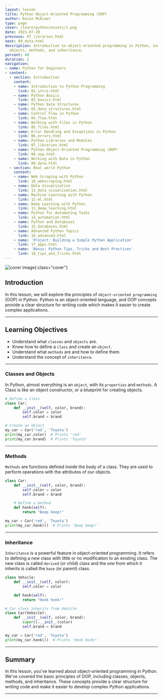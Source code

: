 ```yaml
---
layout: lesson
title: Python Object-Oriented Programming (OOP)
author: Kevin McAleer
type: page
cover: /learn/python/assets/1.png
date: 2023-07-20
previous: 07_libraries.html
next: 09_data.html
description: Introduction to object-oriented programming in Python, including classes,
  objects, methods, and inheritance.
percent: 40
duration: 2
navigation:
- name: Python for beginners
- content:
  - section: Introduction
    content:
    - name: Introduction to Python Programming
      link: 01_intro.html
    - name: Python Basics
      link: 02_basics.html
    - name: Python Data Structures
      link: 03_data_structures.html
    - name: Control Flow in Python
      link: 04_flow.html
    - name: Working with Files in Python
      link: 05_files.html
    - name: Error Handling and Exceptions in Python
      link: 06_errors.html
    - name: Python Libraries and Modules
      link: 07_libraries.html
    - name: Python Object-Oriented Programming (OOP)
      link: 08_oop.html
    - name: Working with Data in Python
      link: 09_data.html
  - section: Real world Python
    content:
    - name: Web Scraping with Python
      link: 10_webscraping.html
    - name: Data Visualization
      link: 11_data_visualisation.html
    - name: Machine Learning with Python
      link: 12_ml.html
    - name: Deep Learning with Python
      link: 13_deep_learning.html
    - name: Python for Automating Tasks
      link: 14_automation.html
    - name: Python and Databases
      link: 15_databases.html
    - name: Advanced Python Topics
      link: 16_advanced.html
    - name: 'Project: Building a Simple Python Application'
      link: 17_apps.html
    - name: 'Bonus: Python Tips, Tricks and Best Practices'
      link: 18_tips_and_tricks.html
---
```



![cover image]({{page.cover}}){:class="cover"}

## Introduction

In this lesson, we will explore the principles of `object-oriented programming` (OOP) in Python. Python is an object-oriented language, and OOP concepts provide a clear structure for writing code which makes it easier to create complex applications.

---

## Learning Objectives

- Understand what `classes` and `objects` are.
- Know how to define a `class` and create an `object`.
- Understand what `methods` are and how to define them.
- Understand the concept of `inheritance`.

---

### Classes and Objects

In Python, almost everything is an `object`, with its `properties` and `methods`. A Class is like an object constructor, or a blueprint for creating objects.

```python
# Define a class
class Car:
    def __init__(self, color, brand):
        self.color = color
        self.brand = brand

# Create an object
my_car = Car('red', 'Toyota')
print(my_car.color)  # Prints 'red'
print(my_car.brand)  # Prints 'Toyota'
```

---

### Methods

`Methods` are functions defined inside the body of a class. They are used to perform operations with the attributes of our objects.

```python
class Car:
    def __init__(self, color, brand):
        self.color = color
        self.brand = brand

    # Define a method
    def honk(self):
        return "Beep beep!"

my_car = Car('red', 'Toyota')
print(my_car.honk())  # Prints 'Beep beep!'
```

---

### Inheritance

`Inheritance` is a powerful feature in object-oriented programming. It refers to defining a new class with little or no modification to an existing class. The new class is called `derived` (or child) class and the one from which it inherits is called the `base` (or parent) class.

```python
class Vehicle:
    def __init__(self, color):
        self.color = color

    def honk(self):
        return "Honk honk!"

# Car class inherits from Vehicle
class Car(Vehicle):
    def __init__(self, color, brand):
        super().__init__(color)
        self.brand = brand

my_car = Car('red', 'Toyota')
print(my_car.honk())  # Prints 'Honk honk!'
```

---

## Summary

In this lesson, you've learned about object-oriented programming in Python. We've covered the basic principles of OOP, including classes, objects, methods, and inheritance. These concepts provide a clear structure for writing code and make it easier to develop complex Python applications.

---
